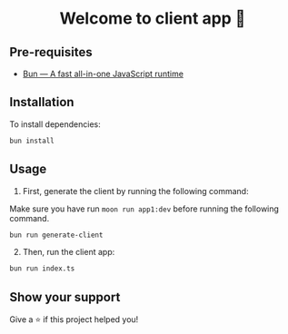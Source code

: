 <h1 align="center">Welcome to client app 👋</h1>

## Pre-requisites

- [Bun — A fast all-in-one JavaScript runtime](https://bun.sh/)

## Installation

To install dependencies:

```bash
bun install
```

## Usage

1. First, generate the client by running the following command:

Make sure you have run `moon run app1:dev` before running the following command.

```bash
bun run generate-client
```

2. Then, run the client app:

```bash
bun run index.ts
```

## Show your support

Give a ⭐️ if this project helped you!
